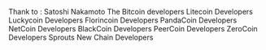 Thank to :
Satoshi Nakamoto
The Bitcoin developers
Litecoin Developers
Luckycoin Developers
Florincoin Developers
PandaCoin Developers
NetCoin Developers
BlackCoin Developers
PeerCoin Developers
ZeroCoin Developers
Sprouts New Chain Developers
